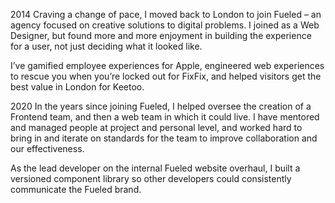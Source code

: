 <time datetime="2014">2014</time> Craving a change of pace, I moved back to London to join Fueled – an agency focused on creative solutions to digital problems. I joined as a Web Designer, but found more and more enjoyment in building the experience for a user, not just deciding what it looked like.

I’ve gamified employee experiences for Apple, engineered web experiences to rescue you when you’re locked out for FixFix, and helped visitors get the best value in London for Keetoo.

<time datetime="2020">2020</time> In the years since joining Fueled, I helped oversee the creation of a Frontend team, and then a web team in which it could live. I have mentored and managed people at project and personal level, and worked hard to bring in and iterate on standards for the team to improve collaboration and our effectiveness.

As the lead developer on the internal Fueled website overhaul, I built a versioned component library so other developers could consistently communicate the Fueled brand.

